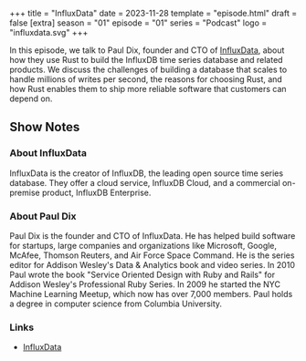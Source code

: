+++
title = "InfluxData"
date = 2023-11-28
template = "episode.html"
draft = false
[extra]
season = "01"
episode = "01"
series = "Podcast"
logo = "influxdata.svg"
+++

In this episode, we talk to Paul Dix, founder and CTO of
[InfluxData](https://www.influxdata.com/), about how they use Rust to build the
InfluxDB time series database and related products. We discuss the challenges of
building a database that scales to handle millions of writes per second, the
reasons for choosing Rust, and how Rust enables them to ship more reliable
software that customers can depend on.

<!-- more -->

## Show Notes

### About InfluxData

InfluxData is the creator of InfluxDB, the leading open source time series
database. They offer a cloud service, InfluxDB Cloud, and a commercial
on-premise product, InfluxDB Enterprise.

### About Paul Dix

Paul Dix is the founder and CTO of InfluxData. He has helped build software for
startups, large companies and organizations like Microsoft, Google, McAfee,
Thomson Reuters, and Air Force Space Command. He is the series editor for
Addison Wesley's Data & Analytics book and video series. In 2010 Paul wrote the
book "Service Oriented Design with Ruby and Rails" for Addison Wesley's
Professional Ruby Series. In 2009 he started the NYC Machine Learning Meetup,
which now has over 7,000 members. Paul holds a degree in computer science from
Columbia University.

### Links

- [InfluxData](https://www.influxdata.com/)
